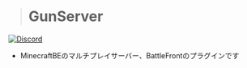 > # GunServer

[![Discord](https://discordapp.com/api/guilds/514429455628763148/embed.png)](https://discord.gg/X7RYEaK)

- MinecraftBEのマルチプレイサーバー、BattleFrontのプラグインです
